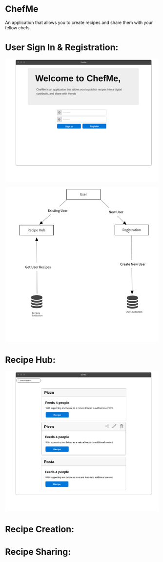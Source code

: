 # ChefMe
An application that allows you to create recipes and share them with your fellow chefs

# User Sign In & Registration:

![Sign In Page](https://github.com/prpatel1231/ChefMe/blob/master/WireFrames/ChefMe_SignIn.png)

![Sign In Flow](https://github.com/prpatel1231/ChefMe/blob/master/WireFrames/ChefMe_SignIn_DataFlow.png)

# Recipe Hub:

![Recipe Hub](https://github.com/prpatel1231/ChefMe/blob/master/WireFrames/RecipeHub.png)

# Recipe Creation:


# Recipe Sharing: